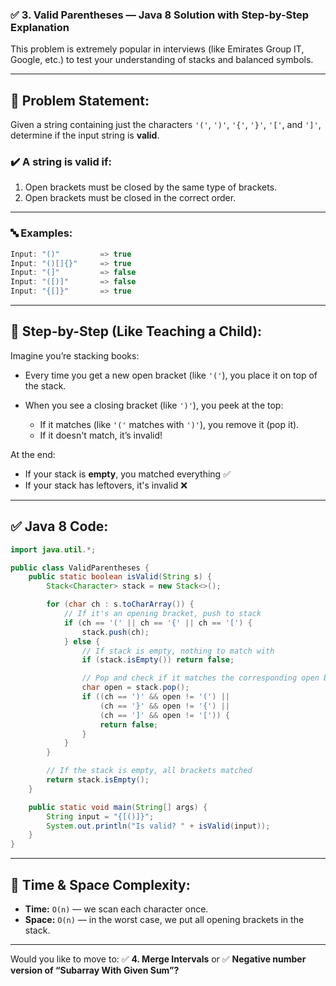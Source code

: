 ### ✅ 3. **Valid Parentheses** — Java 8 Solution with Step-by-Step Explanation

This problem is extremely popular in interviews (like Emirates Group IT, Google, etc.) to test your understanding of stacks and balanced symbols.

---

## 📘 Problem Statement:

Given a string containing just the characters `'('`, `')'`, `'{'`, `'}'`, `'['`, and `']'`, determine if the input string is **valid**.

### ✔️ A string is valid if:

1. Open brackets must be closed by the same type of brackets.
2. Open brackets must be closed in the correct order.

---

### 🔤 Examples:

```java
Input: "()"         => true
Input: "()[]{}"     => true
Input: "(]"         => false
Input: "([)]"       => false
Input: "{[]}"       => true
```

---

## 🧒 Step-by-Step (Like Teaching a Child):

Imagine you’re stacking books:

- Every time you get a new open bracket (like `'('`), you place it on top of the stack.
- When you see a closing bracket (like `')'`), you peek at the top:

  - If it matches (like `'('` matches with `')'`), you remove it (pop it).
  - If it doesn't match, it’s invalid!

At the end:

- If your stack is **empty**, you matched everything ✅
- If your stack has leftovers, it's invalid ❌

---

## ✅ Java 8 Code:

```java
import java.util.*;

public class ValidParentheses {
    public static boolean isValid(String s) {
        Stack<Character> stack = new Stack<>();

        for (char ch : s.toCharArray()) {
            // If it's an opening bracket, push to stack
            if (ch == '(' || ch == '{' || ch == '[') {
                stack.push(ch);
            } else {
                // If stack is empty, nothing to match with
                if (stack.isEmpty()) return false;

                // Pop and check if it matches the corresponding open bracket
                char open = stack.pop();
                if ((ch == ')' && open != '(') ||
                    (ch == '}' && open != '{') ||
                    (ch == ']' && open != '[')) {
                    return false;
                }
            }
        }

        // If the stack is empty, all brackets matched
        return stack.isEmpty();
    }

    public static void main(String[] args) {
        String input = "{[()]}";
        System.out.println("Is valid? " + isValid(input));
    }
}
```

---

## 🧠 Time & Space Complexity:

- **Time:** `O(n)` — we scan each character once.
- **Space:** `O(n)` — in the worst case, we put all opening brackets in the stack.

---

Would you like to move to:
✅ **4. Merge Intervals**
or
✅ **Negative number version of “Subarray With Given Sum”?**

